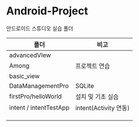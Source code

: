 # Android-Project

안드로이드 스튜디오 실습 폴더

| 폴더                   | 비고                  |
| ---------------------- | --------------------- |
| advancedVIew           |                       |
| Among                  | 프로젝트 연습         |
| basic_view             |                       |
| DataManagementPro      | SQLite                |
| firstPro/helloWorld    | 설치 및 기초 실습     |
| intent / intentTestApp | intent(Activity 연동) |
|                        |                       |
|                        |                       |
|                        |                       |

